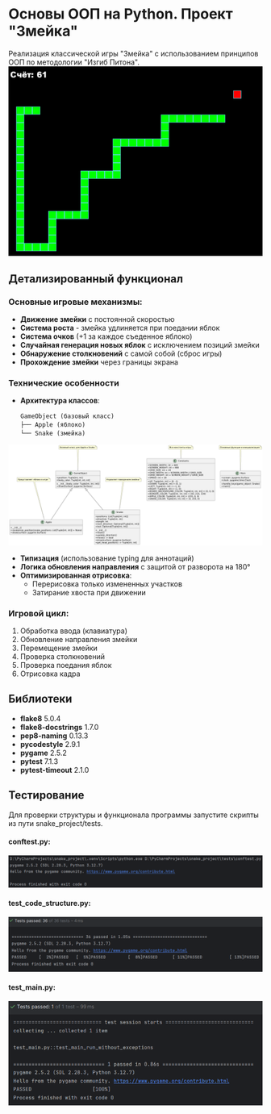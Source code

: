 # Основы ООП на Python. Проект "Змейка"

Реализация классической игры "Змейка" с использованием принципов ООП по методологии "Изгиб Питона".
![snake](gameplay.png)

## Детализированный функционал

### Основные игровые механизмы:
- **Движение змейки** с постоянной скоростью
- **Система роста** - змейка удлиняется при поедании яблок
- **Система очков** (+1 за каждое съеденное яблоко)
- **Случайная генерация новых яблок** с исключением позиций змейки
- **Обнаружение столкновений** с самой собой (сброс игры)
- **Прохождение змейки** через границы экрана

### Технические особенности
- **Архитектура классов**:
  ```python
  GameObject (базовый класс)
  ├── Apple (яблоко)
  └── Snake (змейка)
  ```

![UML](snake_project/snake_UML.png)
  
- **Типизация** (использование typing для аннотаций)
- **Логика обновления направления** с защитой от разворота на 180°
- **Оптимизированная отрисовка**:
  - Перерисовка только измененных участков
  - Затирание хвоста при движении

### Игровой цикл:
1. Обработка ввода (клавиатура)
2. Обновление направления змейки
3. Перемещение змейки
4. Проверка столкновений
5. Проверка поедания яблок
6. Отрисовка кадра

## Библиотеки

- **flake8** 5.0.4
- **flake8-docstrings** 1.7.0
- **pep8-naming** 0.13.3
- **pycodestyle** 2.9.1
- **pygame** 2.5.2
- **pytest** 7.1.3
- **pytest-timeout** 2.1.0

## Тестирование

Для проверки структуры и функционала программы запустите скрипты из пути snake_project/tests.

#### conftest.py:
![test](snake_project/tests_img/conftest.png)

#### test_code_structure.py:
![test](snake_project/tests_img/test_code_structure.png)

#### test_main.py:
![test](snake_project/tests_img/test_main.png)
